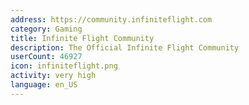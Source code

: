 ```yaml
---
address: https://community.infiniteflight.com
category: Gaming
title: Infinite Flight Community
description: The Official Infinite Flight Community
userCount: 46927
icon: infiniteflight.png
activity: very high
language: en_US
---
```

